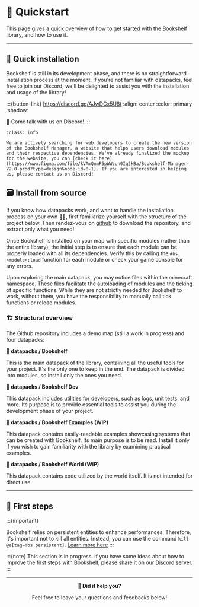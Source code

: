 # 🚀 Quickstart

This page gives a quick overview of how to get started with the Bookshelf library, and how to use it.

---

## 🔌 Quick installation

Bookshelf is still in its development phase, and there is no straightforward installation process at the moment. If you're not familiar with datapacks, feel free to join our Discord, we'll be delighted to assist you with the installation and usage of the library!

:::{button-link} https://discord.gg/AJwDCx5U8t
:align: center
:color: primary
:shadow:

💬 Come talk with us on Discord!
:::

```{admonition} 🤝 Help us improving the installation process
:class: info

We are actively searching for web developers to create the new version of the Bookshelf Manager, a website that helps users download modules and their respective dependencies. We've already finalized the mockup for the website, you can [check it here](https://www.figma.com/file/kVAmQnmP5pWWzun0Iq2kBa/Bookshelf-Manager-V2.0-prod?type=design&node-id=0-1). If you are interested in helping us, please contact us on Discord!
```


## 🗃️ Install from source

If you know how datapacks work, and want to handle the installation process on your own 💪😎, first familiarize yourself with the structure of the project below. Then rendez-vous on [github](https://github.com/Gunivers/Bookshelf) to download the repository, and extract only what you need!

Once Bookshelf is installed on your map with specific modules (rather than the entire library), the initial step is to ensure that each module can be properly loaded with all its dependencies. Verify this by calling the `#bs.<module>:load` function for each module or check your game console for any errors.

Upon exploring the main datapack, you may notice files within the minecraft namespace. These files facilitate the autoloading of modules and the ticking of specific functions. While they are not strictly needed for Bookshelf to work, without them, you have the responsibility to manually call tick functions or reload modules.


### 🏗️ Structural overview

The Github repository includes a demo map (still a work in progress) and four datapacks:

**📁 datapacks / Bookshelf**

This is the main datapack of the library, containing all the useful tools for your project. It's the only one to keep in the end. The datapack is divided into modules, so install only the ones you need.

**📁 datapacks / Bookshelf Dev**

This datapack includes utilities for developers, such as logs, unit tests, and more. Its purpose is to provide essential tools to assist you during the development phase of your project.

**📁 datapacks / Bookshelf Examples (WIP)**

This datapack contains easily-readable examples showcasing systems that can be created with Bookshelf. Its main purpose is to be read. Install it only if you wish to gain familiarity with the library by examining practical examples.

**📁 datapacks / Bookshelf World (WIP)**

This datapack contains code utilized by the world itself. It is not intended for direct use.


---

## 👶 First steps

:::{important}

Bookshelf relies on persistent entities to enhance performances. Therefore, it's important not to kill all entities. Instead, you can use the command `kill @e[tag=!bs.persistent]`. [Learn more here](contribute/shared-data.md#shared-entities)
:::


:::{note}
This section is in progress. If you have some ideas about how to improve the first steps with Bookshelf, please share it on our [Discord server](https://discord.gg/E8qq6tN).
:::

---


<!--


```{admonition} You can take only what you need!
:class: note

As it is a big project with a lot of things included, you probably don't need everything. That's why we propose you to download it from the [Bookshelf Manager](https://bookshelf.gunivers.net). Moreover, some modules can be heavy, such as the `bs.block` or `bs.item` that contain search trees. If you download them, the reload can take some time. If you edit the datapack, be sure to compress it in a zip file before uploading it somewhere. In the other cases, the search trees will slow down the upload due to thousands of little files (minecraft limitations oblige).
```

## 👶 First steps

Now that Bookshelf is installed on your map (or once you are on the sandbox map), let's start to make some basic stuff to understand how it work!

First, let's test if Bookshelf is correctly installed. To do so, enter the following command in your chat:

```
/function bs:hello
```

If the Gunivers-Lib is well installed, you should see "Hello World!" in the chat. If it's not the case, verify that the cheat are enabled in your world (or command-blocks are enabled in the `server.properties` file if you are on a server).

Great! Now, let's play with funny things. Place a command-block in repreat mode and powered.

<div align="center">

![](https://gunivers.net/wp-content/uploads/2022/06/Command-block-repeat-1.png)

</div>

In this command block, you can enter the command of one of the following example system:

- **LGdir** : this system allow you to shoot lasers. To shoot, take a `carrot_on_a_stick` and right-click on it!
    ```
    function bs.example:lgdir
    ```
- **Drop to place** : this system allow you to place minecraft blocks by dropping the items instead of right clicking on it. Useless so essential!
    ```
    function bs.example:drop_to_place
    ```
- **Walk Trail** : this system create a trail where the players are walking. This trail is made of items corresponding to the block they are walking on.
    ```
    function bs.example:walk_trail
    ```


:::{note}
This section is in progress. If you have some ideas about how to improves the first steps with the Glibs, please share it on our [Discord server](https://discord.gg/E8qq6tN).
:::

---
-->

<div id="gs-comments" align=center>

**💬 Did it help you?**

Feel free to leave your questions and feedbacks below!

</div>

